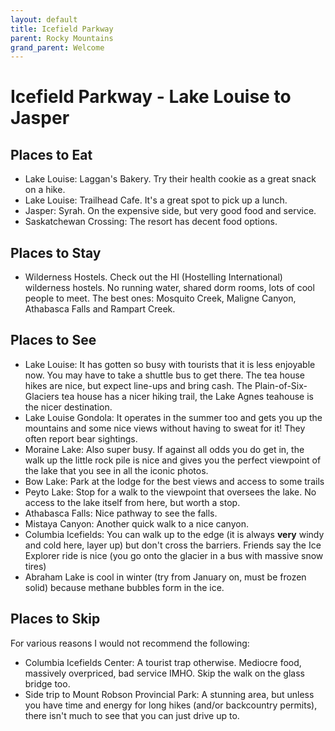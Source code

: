 ```yaml
---
layout: default
title: Icefield Parkway
parent: Rocky Mountains
grand_parent: Welcome
---
```

# Icefield Parkway - Lake Louise to Jasper

## Places to Eat
- Lake Louise: Laggan's Bakery. Try their health cookie as a great snack on a hike.
- Lake Louise: Trailhead Cafe. It's a great spot to pick up a lunch.
- Jasper: Syrah. On the expensive side, but very good food and service.
- Saskatchewan Crossing: The resort has decent food options.

## Places to Stay
- Wilderness Hostels. Check out the HI (Hostelling International) wilderness hostels. No running water, shared dorm rooms, lots of cool people to meet. The best ones: Mosquito Creek, Maligne Canyon, Athabasca Falls and Rampart Creek.

## Places to See
- Lake Louise: It has gotten so busy with tourists that it is less enjoyable now. You may have to take a shuttle bus to get there. The tea house hikes are nice, but expect line-ups and bring cash. The Plain-of-Six-Glaciers tea house has a nicer hiking trail, the Lake Agnes teahouse is the nicer destination.
- Lake Louise Gondola: It operates in the summer too and gets you up the mountains and some nice views without having to sweat for it! They often report bear sightings.
- Moraine Lake: Also super busy. If against all odds you do get in, the walk up the little rock pile is nice and gives you the perfect viewpoint of the lake that you see in all the iconic photos.
- Bow Lake: Park at the lodge for the best views and access to some trails
- Peyto Lake: Stop for a walk to the viewpoint that oversees the lake. No access to the lake itself from here, but worth a stop.
- Athabasca Falls: Nice pathway to see the falls.
- Mistaya Canyon: Another quick walk to a nice canyon.
- Columbia Icefields: You can walk up to the edge (it is always **very** windy and cold here, layer up) but don't cross the barriers. Friends say the Ice Explorer ride is nice (you go onto the glacier in a bus with massive snow tires)
- Abraham Lake is cool in winter (try from January on, must be frozen solid) because methane bubbles form in the ice.

## Places to Skip
For various reasons I would not recommend the following:

- Columbia Icefields Center: A tourist trap otherwise. Mediocre food, massively overpriced, bad service IMHO. Skip the walk on the glass bridge too.
- Side trip to Mount Robson Provincial Park: A stunning area, but unless you have time and energy for long hikes (and/or backcountry permits), there isn't much to see that you can just drive up to.
